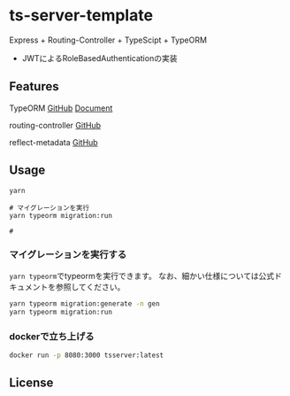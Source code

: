 # ts-server-template

Express + Routing-Controller + TypeScipt + TypeORM

- JWTによるRoleBasedAuthenticationの実装

## Features

TypeORM [GitHub](https://github.com/typeorm/typeorm) [Document](https://typeorm.io/#/)

routing-controller [GitHub](https://github.com/typestack/routing-controllers)

reflect-metadata [GitHub](https://github.com/rbuckton/reflect-metadata)


## Usage

```
yarn

# マイグレーションを実行
yarn typeorm migration:run

# 

```

### マイグレーションを実行する


`yarn typeorm`でtypeormを実行できます。
なお、細かい仕様については公式ドキュメントを参照してください。

```bash
yarn typeorm migration:generate -n gen
yarn typeorm migration:run
```

### dockerで立ち上げる

```bash
docker run -p 8080:3000 tsserver:latest
```

## License
